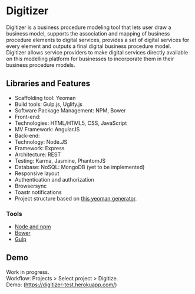 # Digitizer

Digitizer is a business procedure modeling tool that lets user draw a business model, supports the association and mapping of business procedure elements to digital services, provides a set of digital services for every element and outputs a final digital business procedure model. Digitizer allows service providers to make digital services directly available on this modelling platform for businesses to incorporate them in their business procedure models.


## Libraries and Features
* Scaffolding tool: Yeoman
* Build tools: Gulp.js, Uglify.js
* Software Package Management: NPM, Bower
* Front-end:
* Technologies: HTML/HTML5, CSS, JavaScript 
* MV Framework: AngularJS 
* Back-end:
* Technology: Node.JS
* Framework: Express
* Architecture: REST
* Testing: Karma, Jasmine, PhantomJS
* Database: NoSQL: MongoDB (yet to be implemented)
* Responsive layout
* Authentication and authorization
* Browsersync
* Toastr notifications
* Project structure based on [this yeoman generator](https://github.com/Swiip/generator-gulp-angular).

### Tools
* [Node and npm](http://nodejs.org)
* [Bower](http://bower.io)
* [Gulp](http://gulpjs.com)


## Demo
Work in progress. <br />
Workflow: Projects > Select project > Digitize. <br />
Demo: (https://digitizer-test.herokuapp.com/)


